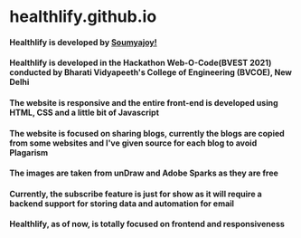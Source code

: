 # healthlify.github.io

#### Healthlify is developed by [Soumyajoy!](https://soumyajoydas01.github.io/)

#### Healthlify is developed in the Hackathon Web-O-Code(BVEST 2021) conducted by Bharati Vidyapeeth's College of Engineering (BVCOE), New Delhi

#### The website is responsive and the entire front-end is developed using HTML, CSS and a little bit of Javascript

#### The website is focused on sharing blogs, currently the blogs are copied from some websites and I've given source for each blog to avoid Plagarism

#### The images are taken from unDraw and Adobe Sparks as they are free

#### Currently, the subscribe feature is just for show as it will require a backend support for storing data and automation for email

#### Healthlify, as of now, is totally focused on frontend and responsiveness